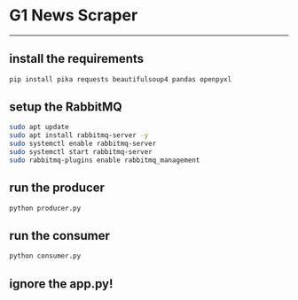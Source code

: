 # G1 News Scraper

--- 


## install the requirements
```bash
pip install pika requests beautifulsoup4 pandas openpyxl
```

## setup the RabbitMQ
```bash
sudo apt update
sudo apt install rabbitmq-server -y
sudo systemctl enable rabbitmq-server
sudo systemctl start rabbitmq-server
sudo rabbitmq-plugins enable rabbitmq_management
```

## run the producer
```bash
python producer.py
```

## run the consumer
```bash
python consumer.py
```
## ignore the app.py!
